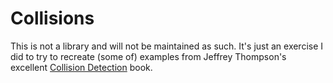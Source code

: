 # Collisions
This is not a library and will not be maintained as such.
It's just an exercise I did to try to recreate (some of) examples from Jeffrey Thompson's excellent [Collision Detection](http://www.jeffreythompson.org/collision-detection) book. 
